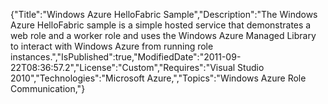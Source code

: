 {"Title":"Windows Azure HelloFabric Sample","Description":"The Windows Azure HelloFabric sample is a simple hosted service that demonstrates a web role and a worker role and uses the Windows Azure Managed Library to interact with Windows Azure from running role instances.","IsPublished":true,"ModifiedDate":"2011-09-22T08:36:57.2","License":"Custom","Requires":"Visual Studio 2010","Technologies":"Microsoft Azure,","Topics":"Windows Azure Role Communication,"}